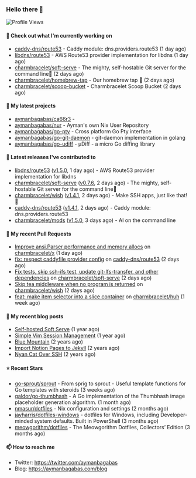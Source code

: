 ### Hello there 👋

![Profile Views](https://komarev.com/ghpvc/?username=aymanbagabas&label=PROFILE+VIEWS)

#### 👷 Check out what I'm currently working on

- [caddy-dns/route53](https://github.com/caddy-dns/route53) - Caddy module: dns.providers.route53 (1 day ago)
- [libdns/route53](https://github.com/libdns/route53) - AWS Route53 provider implementation for libdns (1 day ago)
- [charmbracelet/soft-serve](https://github.com/charmbracelet/soft-serve) - The mighty, self-hostable Git server for the command line🍦 (2 days ago)
- [charmbracelet/homebrew-tap](https://github.com/charmbracelet/homebrew-tap) - Our homebrew tap 🍺 (2 days ago)
- [charmbracelet/scoop-bucket](https://github.com/charmbracelet/scoop-bucket) - Charmbracelet Scoop Bucket (2 days ago)

#### 🌱 My latest projects

- [aymanbagabas/ca66r3](https://github.com/aymanbagabas/ca66r3) - 
- [aymanbagabas/nur](https://github.com/aymanbagabas/nur) - Ayman&#39;s own Nix User Repository
- [aymanbagabas/go-pty](https://github.com/aymanbagabas/go-pty) - Cross platform Go Pty interface
- [aymanbagabas/go-git-daemon](https://github.com/aymanbagabas/go-git-daemon) - git-daemon implementation in golang
- [aymanbagabas/go-udiff](https://github.com/aymanbagabas/go-udiff) - µDiff - a micro Go diffing library

#### 🔭 Latest releases I've contributed to

- [libdns/route53](https://github.com/libdns/route53) ([v1.5.0](https://github.com/libdns/route53/releases/tag/v1.5.0), 1 day ago) - AWS Route53 provider implementation for libdns
- [charmbracelet/soft-serve](https://github.com/charmbracelet/soft-serve) ([v0.7.6](https://github.com/charmbracelet/soft-serve/releases/tag/v0.7.6), 2 days ago) - The mighty, self-hostable Git server for the command line🍦
- [charmbracelet/wish](https://github.com/charmbracelet/wish) ([v1.4.1](https://github.com/charmbracelet/wish/releases/tag/v1.4.1), 2 days ago) - Make SSH apps, just like that! 💫
- [caddy-dns/route53](https://github.com/caddy-dns/route53) ([v1.4.1](https://github.com/caddy-dns/route53/releases/tag/v1.4.1), 2 days ago) - Caddy module: dns.providers.route53
- [charmbracelet/mods](https://github.com/charmbracelet/mods) ([v1.5.0](https://github.com/charmbracelet/mods/releases/tag/v1.5.0), 3 days ago) - AI on the command line

#### 🔨 My recent Pull Requests

- [Improve ansi.Parser performance and memory allocs](https://github.com/charmbracelet/x/pull/131) on [charmbracelet/x](https://github.com/charmbracelet/x) (1 day ago)
- [fix: respect caddyfile provider config](https://github.com/caddy-dns/route53/pull/50) on [caddy-dns/route53](https://github.com/caddy-dns/route53) (2 days ago)
- [Fix tests, skip ssh-ifs test, update git-lfs-transfer, and other dependencies](https://github.com/charmbracelet/soft-serve/pull/547) on [charmbracelet/soft-serve](https://github.com/charmbracelet/soft-serve) (2 days ago)
- [Skip tea middleware when no program is returned](https://github.com/charmbracelet/wish/pull/300) on [charmbracelet/wish](https://github.com/charmbracelet/wish) (2 days ago)
- [feat: make item selector into a slice container](https://github.com/charmbracelet/huh/pull/334) on [charmbracelet/huh](https://github.com/charmbracelet/huh) (1 week ago)

#### 📜 My recent blog posts

- [Self-hosted Soft Serve](https://aymanbagabas.com/blog/2023/04/28/self-hosted-soft-serve.html) (1 year ago)
- [Simple Vim Session Management](https://aymanbagabas.com/blog/2023/04/13/simple-vim-session-management.html) (1 year ago)
- [Blue Mountain](https://aymanbagabas.com/blog/2022/06/02/blue-mountain.html) (2 years ago)
- [Import Notion Pages to Jekyll](https://aymanbagabas.com/blog/2022/03/29/import-notion-pages-to-jekyll.html) (2 years ago)
- [Nyan Cat Over SSH](https://aymanbagabas.com/blog/2022/03/25/nyan-cat-over-ssh.html) (2 years ago)

#### ⭐ Recent Stars

- [go-sprout/sprout](https://github.com/go-sprout/sprout) - From sprig to sprout - Useful template functions for Go templates with steroids (3 weeks ago)
- [galdor/go-thumbhash](https://github.com/galdor/go-thumbhash) - A Go implementation of the Thumbhash image placeholder generation algorithm. (1 month ago)
- [nmasur/dotfiles](https://github.com/nmasur/dotfiles) - Nix configuration and settings (2 months ago)
- [jayharris/dotfiles-windows](https://github.com/jayharris/dotfiles-windows) - dotfiles for Windows, including Developer-minded system defaults. Built in PowerShell (3 months ago)
- [meowgorithm/dotfiles](https://github.com/meowgorithm/dotfiles) - The Meowgorithm Dotfiles, Collectors’ Edition (3 months ago)

#### 📫 How to reach me

- Twitter: https://twitter.com/aymanbagabas
- Blog: https://aymanbagabas.com/blog
